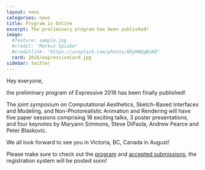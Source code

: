 ```yaml
---
layout: news
categories: news
title: Program is Online
excerpt: The preliminary program has been published!
image:
  #feature: sample.jpg
  #credit: "Markus Spiske"
  #creditlink: "https://unsplash.com/photos/8OyKWQgBsKQ"
  card: 2018/expressiveCard.jpg
sidebar: twitter
---
```


Hey everyone,

the preliminary program of Expressive 2018 has been finally published!

The joint symposium on Computational Aesthetics, Sketch-Based Interfaces and Modeling, and Non-Photorealistic Animation and Rendering will have five paper sessions comprising 18 exciting talks, 3 poster presentations, and four keynotes by Maryann Simmons, Steve DiPaola, Andrew Pearce and Peter Blaskovic. 

We all look forward to see you in Victoria, BC, Canada in August!

Please make sure to check out the [program](2018/program/) and [accepted submissions](2018/accepted/), the registration system will be posted soon!
